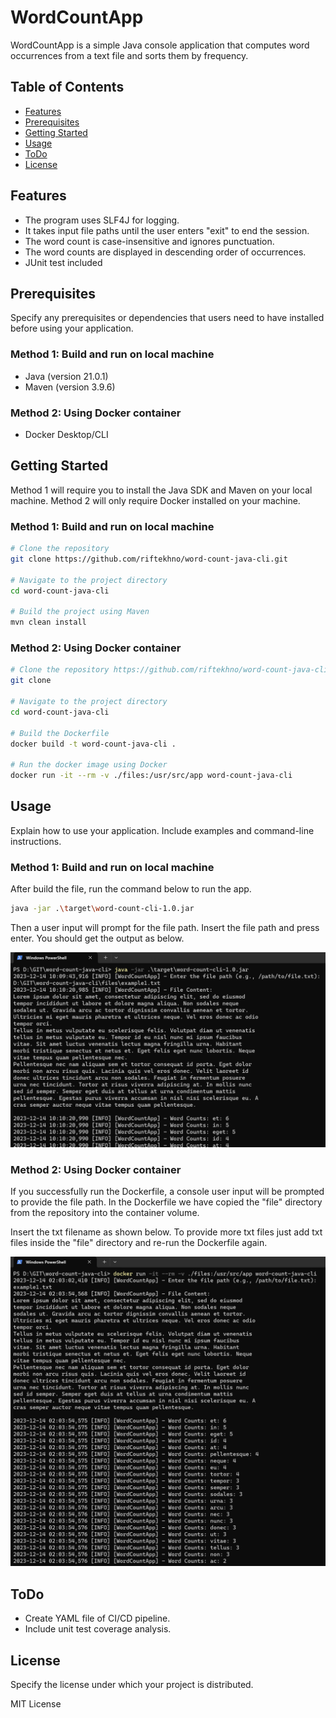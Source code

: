 # WordCountApp

WordCountApp is a simple Java console application that computes word occurrences from a text file and sorts them by frequency.

## Table of Contents

- [Features](#features)
- [Prerequisites](#prerequisites)
- [Getting Started](#getting-started)
- [Usage](#usage)
- [ToDo](#todo)
- [License](#license)

## Features

- The program uses SLF4J for logging.
- It takes input file paths until the user enters "exit" to end the session.
- The word count is case-insensitive and ignores punctuation.
- The word counts are displayed in descending order of occurrences.
- JUnit test included

## Prerequisites

Specify any prerequisites or dependencies that users need to have installed before using your application.

### Method 1: Build and run on local machine
- Java (version 21.0.1)
- Maven (version 3.9.6)

### Method 2: Using Docker container
- Docker Desktop/CLI

## Getting Started

Method 1 will require you to install the Java SDK and Maven on your local machine.
Method 2 will only require Docker installed on your machine.

### Method 1: Build and run on local machine

```bash
# Clone the repository
git clone https://github.com/riftekhno/word-count-java-cli.git

# Navigate to the project directory
cd word-count-java-cli

# Build the project using Maven
mvn clean install
```


### Method 2: Using Docker container

```bash
# Clone the repository https://github.com/riftekhno/word-count-java-cli.git
git clone 

# Navigate to the project directory
cd word-count-java-cli

# Build the Dockerfile
docker build -t word-count-java-cli .

# Run the docker image using Docker
docker run -it --rm -v ./files:/usr/src/app word-count-java-cli
```

## Usage
Explain how to use your application. Include examples and command-line instructions.

### Method 1: Build and run on local machine

After build the file, run the command below to run the app.

```bash
java -jar .\target\word-count-cli-1.0.jar
```

Then a user input will prompt for the file path. Insert the file path and press enter. You should get the output as below.

![img_1.png](img_1.png)
### Method 2: Using Docker container
If you successfully run the Dockerfile, a console user input will be prompted to provide the file path.
In the Dockerfile we have copied the "file" directory from the repository into the container volume.

Insert the txt filename as shown below. To provide more txt files just add txt files inside the "file" directory and re-run the Dockerfile again.

![img.png](img.png)

## ToDo

- Create YAML file of CI/CD pipeline.
- Include unit test coverage analysis.

##  License
Specify the license under which your project is distributed.

MIT License
